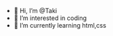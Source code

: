 - 👋 Hi, I’m @Taki
- 👀 I’m interested in coding
- 🌱 I’m currently learning html,css

<!---
Taki-8102/Taki-8102 is a ✨ special ✨ repository because its `README.md` (this file) appears on your GitHub profile.
You can click the Preview link to take a look at your changes.
--->
